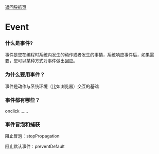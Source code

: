 [返回导航页](https://cqzhen.github.io/blog.html "导航页面")

# Event

### 什么是事件?

事件是您在编程时系统内发生的动作或者发生的事情，系统响应事件后，如果需要，您可以某种方式对事件做出回应。

### 为什么要用事件？

事件是动作与系统环境（比如浏览器）交互的基础

### 事件都有哪些？

onclick ......

### 事件冒泡和捕获

阻止冒泡：stopPropagation

阻止默认事件：preventDefault


